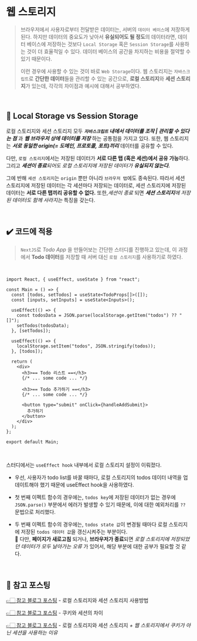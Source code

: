 # 웹 스토리지

> 브라우저에서 사용자로부터 전달받은 데이터는, 서버의 `데이터 베이스`에 저장하게 된다. 하지만 데이터의 중요도가 낮아서 **유실되어도 될 정도**의 데이터라면, 데이터 베이스에 저장하는 것보다 `Local Storage` 혹은 `Session Storage`를 사용하는 것이 더 효율적일 수 있다. 데이터 베이스의 공간을 차지하는 비용을 절약할 수 있기 때문이다.
>
> 이런 경우에 사용할 수 있는 것이 바로 `Web Storage`이다. 웹 스토리지는 `자바스크립트`로 **간단한 데이터**들을 관리할 수 있는 공간으로, **로컬 스토리지**와 **세션 스토리지**가 있는데, 각각의 차이점과 예시에 대해서 공부하였다.

<br>

## 🌟 Local Storage vs Session Storage

로컬 스토리지와 세션 스토리지 모두 _**`자바스크립트` 내에서 데이터를 조작 | 관리할 수 있다는 점**_ 과 _**웹 브라우저 상에 데이터를 저장**_ 하는 공통점을 가지고 있다. 또한, 웹 스토리지는 _**서로 동일한 origin(= 도메인, 프로토콜, 포트)끼리**_ 데이터를 공유할 수 있다.

다만, `로컬 스토리지`에서는 저장된 데이터가 **서로 다른 탭 (혹은 세션)에서 공유 가능**하다. 그리고 _**세션이 종료**되어도 로컬 스토리지에 저장된 데이터가 **유실되지 않는다.**_

그에 반해 `세션 스토리지`는 `origin` 뿐만 아니라 `브라우저 탭`에도 종속된다. 따라서 세션 스토리지에 저장된 데이터는 각 세션마다 저장되는 데이터로, 세션 스토리지에 저장된 데이터는 **서로 다른 탭끼리 공유할 수 없다.** 또한,_세션이 종료_ 되면 _**세션 스토리지**에 저장된 데이터도 함께 사라지는_ 특징을 갖는다.

<br>

## ✔️ 코드에 적용

> `NextJS`로 _Todo App_ 을 만들어보는 간단한 스터디를 진행하고 있는데, 이 과정에서 **Todo 데이터**를 저장할 때 서버 대신 `로컬 스토리지`를 사용하기로 하였다.

<br>

```tsx
import React, { useEffect, useState } from "react";

const Main = () => {
  const [todos, setTodos] = useState<TodoProps[]>([]);
  const [inputs, setInputs] = useState<Inputs>();

  useEffect(() => {
    const todosData = JSON.parse(localStorage.getItem("todos") ?? "[]");
    setTodos(todosData);
  }, [setTodos]);

  useEffect(() => {
    localStorage.setItem("todos", JSON.stringify(todos));
  }, [todos]);

  return (
    <div>
      <h3>== Todo 리스트 ==</h3>
      {/* ... some code ... */}

      <h3>== Todo 추가하기 ==</h3>
      {/* ... some code ... */}

      <button type="submit" onClick={handleAddSubmit}>
        추가하기
      </button>
    </div>
  );
};

export default Main;
```

<br>

스터디에서는 `useEffect hook` 내부에서 로컬 스토리지 설정이 이뤄졌다.

- 우선, 사용자가 todo list를 바꿀 때마다, 로컬 스토리지의 todos 데이터 내역을 업데이트해야 했기 때문에 useEffect hook을 사용하였다.

- 첫 번째 이펙트 함수의 경우에는, `todos key`에 저장된 데이터가 없는 경우에 `JSON.parse()` 부분에서 에러가 발생할 수 있기 때문에, 이에 대한 예외처리를 `??` 문법으로 처리했다.

- 두 번째 이펙트 함수의 경우에는, `todos state 값`이 변경될 때마다 로컬 스토리지에 저장된 `todos 데이터 값`을 갱신시켜주는 부분이다.  
  🌟 다만, **페이지가 새로고침** 되거나, **브라우저가 종료**되면 _로컬 스토리지에 저장되었던 데이터가 모두 날아가는 오류_ 가 있어서, 해당 부분에 대한 공부가 필요할 것 같다.

<br>

## 📝 참고 포스팅

[👉🏻 참고 블로그 포스팅](https://www.daleseo.com/js-web-storage/) - 로컬 스토리지와 세션 스토리지 사용방법

[👉🏻 참고 블로그 포스팅](https://hahahoho5915.tistory.com/32) - 쿠키와 세션의 차이

[👉🏻 참고 블로그 포스팅](https://ko.javascript.info/localstorage) - 로컬 스토리지와 세션 스토리지 _+ 웹 스토리지에서 쿠키가 아닌 세션을 사용하는 이유_
